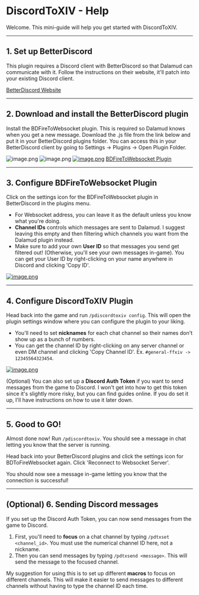 # DiscordToXIV - Help

Welcome. This mini-guide will help you get started with DiscordToXIV.

---

## 1. Set up BetterDiscord

This plugin requires a Discord client with BetterDiscord so that Dalamud can communicate with it. Follow the instructions on their website, it'll patch into your existing Discord client.

[BetterDiscord Website](https://betterdiscord.app/)

---

## 2. Download and install the BetterDiscord plugin

Install the BDFireToWebsocket plugin. This is required so Dalamud knows when you get a new message. Download the .js file from the link below and put it in your BetterDiscord plugins folder. You can access this in your BetterDiscord client by going to Settings -> Plugins -> Open Plugin Folder.

![image.png](https://i.postimg.cc/Zqkjqx6z/image.png)
![image.png](https://i.postimg.cc/xdSyQTS0/image.png)
[![image.png](https://i.postimg.cc/xC1mjXpS/image.png)](https://postimg.cc/1gbXJ3ZW)
[BDFireToWebsocket Plugin](https://github.com/pinapelz/BDFireToWebsocket/blob/7b2752d529cf3c6b5115c200aeb7b6f684ce807b/BDFireToWebsocket.plugin.js)



---

## 3. Configure BDFireToWebsocket Plugin

Click on the settings icon for the BDFireToWebsocket plugin in BetterDiscord in the plugins menu.

- For Websocket address, you can leave it as the default unless you know what you're doing.
- **Channel IDs** controls which messages are sent to Dalamud. I suggest leaving this empty and then filtering which channels you want from the Dalamud plugin instead.
- Make sure to add your own **User ID** so that messages you send get filtered out! (Otherwise, you'll see your own messages in-game). You can get your User ID by right-clicking on your name anywhere in Discord and clicking 'Copy ID'.

[![image.png](https://i.postimg.cc/qq96GjJk/image.png)](https://postimg.cc/zHFfzwHM)


---

## 4. Configure DiscordToXIV Plugin

Head back into the game and run `/pdiscordtoxiv config`. This will open the plugin settings window where you can configure the plugin to your liking.

- You'll need to set **nicknames** for each chat channel so their names don't show up as a bunch of numbers.
- You can get the channel ID by right-clicking on any server channel or even DM channel and clicking 'Copy Channel ID'.
  Ex. `#general-ffxiv -> 12345564323454`.

[![image.png](https://i.postimg.cc/6QY7P9Wb/image.png)](https://postimg.cc/wtRTyYsD)


(Optional) You can also set up a **Discord Auth Token** if you want to send messages from the game to Discord. I won't get into how to get this token since it's slightly more risky, but you can find guides online. If you do set it up, I'll have instructions on how to use it later down.


---

## 5. Good to GO!

Almost done now! Run `/pdiscordtoxiv`. You should see a message in chat letting you know that the server is running.

Head back into your BetterDiscord plugins and click the settings icon for BDToFireWebsocket again. Click 'Reconnect to Websocket Server'.

You should now see a message in-game letting you know that the connection is successful!

---

## (Optional) 6. Sending Discord messages

If you set up the Discord Auth Token, you can now send messages from the game to Discord.

1. First, you'll need to **focus** on a chat channel by typing `/pdtxset <channel_id>`. You must use the numerical channel ID here, not a nickname.
2. Then you can send messages by typing `/pdtxsend <message>`. This will send the message to the focused channel.

My suggestion for using this is to set up different **macros** to focus on different channels. This will make it easier to send messages to different channels without having to type the channel ID each time.
